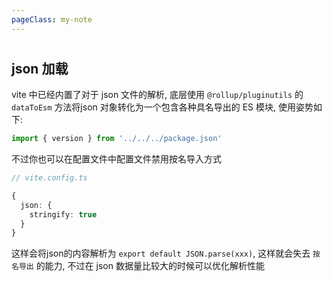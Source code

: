 ```yaml
---
pageClass: my-note
---
```


#

## json 加载

vite 中已经内置了对于 json 文件的解析, 底层使用 `@rollup/pluginutils` 的 `dataToEsm` 方法将json 对象转化为一个包含各种具名导出的 ES 模块, 使用姿势如下:

```ts
import { version } from '../../../package.json'
```

不过你也可以在配置文件中配置文件禁用按名导入方式

```ts
// vite.config.ts

{
  json: {
    stringify: true
  }
}
```

这样会将json的内容解析为 `export default JSON.parse(xxx)`, 这样就会失去 `按名导出` 的能力, 不过在 json 数据量比较大的时候可以优化解析性能
